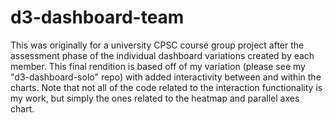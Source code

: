 # d3-dashboard-team

This was originally for a university CPSC course group project after the assessment phase of the individual dashboard variations created by each member. This final rendition is based off of my variation (please see my "d3-dashboard-solo" repo) with added interactivity between and within the charts.
Note that not all of the code related to the interaction functionality is my work, but simply the ones related to the heatmap and parallel axes chart.
